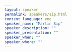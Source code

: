 ```yaml
---
layout: speaker
permalink: speakers/sip.html
content_language: eng
speaker_name: "Martin Sip"
speaker_description: ""
speaker_presentation: ""
speaker_when: ""
speaker_where: ""
---
```

